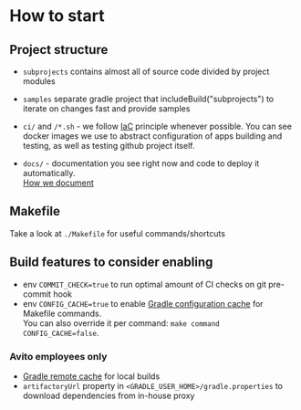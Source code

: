 # How to start

## Project structure

- `subprojects` contains almost all of source code divided by project modules

- `samples` separate gradle project that includeBuild("subprojects") to iterate on changes fast and provide samples

- `ci/` and `/*.sh` - we follow [IaC](https://en.wikipedia.org/wiki/Infrastructure_as_code) principle whenever possible.
  You can see docker images we use to abstract configuration of apps building and testing, as well as testing github
  project itself.
- `docs/` - documentation you see right now and code to deploy it automatically.  
  [How we document](Documentation.md)
  
## Makefile

Take a look at `./Makefile` for useful commands/shortcuts

## Build features to consider enabling

- env `COMMIT_CHECK=true` to run optimal amount of CI checks on git pre-commit hook
- env `CONFIG_CACHE=true` to enable [Gradle configuration cache](https://docs.gradle.org/current/userguide/configuration_cache.html) for Makefile commands.  
You can also override it per command: `make command CONFIG_CACHE=false`.

### Avito employees only

- [Gradle remote cache](internal/RemoteCache.md) for local builds <Avito only>
- `artifactoryUrl` property in `<GRADLE_USER_HOME>/gradle.properties` to download dependencies from in-house proxy
